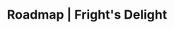 ---
layout: minecraft-mod/changelog

title: Roadmap \| Fright's Delight
mod_id: frightsdelight
permalink: /frightsdelight/changelog
---